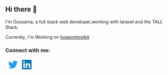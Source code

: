## Hi there  👋
I'm Oussama, a full stack web developer,working with laravel and the TALL Stack.

Currently, I'm Working on [livewiretoolkit](https://livewiretoolkit.com)


### Connect with me:

[<img  align="left" style="margin-left: 5px; display: inline-block; padding: 4px" alt="HTML Guide" title="Twitter profile"  src="https://raw.githubusercontent.com/ousid/ousid/b478675aec391f0eb3cc35b7ec594660254b9378/social/twitter.svg" width="30px" height="30px" >](https://twitter.com/sky_0xs)

[<img  align="left" style="margin-left: 5px; display: inline-block; padding: 4px" alt="HTML Guide" title="Linkedin Profile"  src="https://raw.githubusercontent.com/ousid/ousid/b478675aec391f0eb3cc35b7ec594660254b9378/social/linkedin.svg" width="30px" height="30px" >](https://www.linkedin.com/in/sid-oussama-930461137/)

